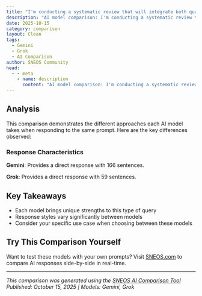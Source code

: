 ```yaml
---
title: "I'm conducting a systematic review that will integrate both quantitative and qualitative evidence on patient adherence to treatment. Help me: 1) Decide on integration approach (convergent"
description: "AI model comparison: I'm conducting a systematic review that will integrate both quantitative and qualitative evidence on..."
date: 2025-10-15
category: comparison
layout: Clean
tags:
  - Gemini
  - Grok
  - AI Comparison
author: SNEOS Community
head:
  - - meta
    - name: description
      content: "AI model comparison: I'm conducting a systematic review that will integrate both quantitative and qualitative evidence on patient adherence t..."
---
```


<ChatComparison
  title="I'm conducting a systematic review that will integrate both quantitative and qualitative evidence on patient adherence to treatment. Help me: 1) Decide on integration approach (convergent"
  prompt="I'm conducting a systematic review that will integrate both quantitative and qualitative evidence on patient adherence to treatment. Help me: 1) Decide on integration approach (convergent"
  :responses='{"Gemini": "This is an excellent decision! Integrating quantitative and qualitative evidence provides a much richer, more comprehensive understanding of patient adherence, moving beyond \u0022what works\u0022 to \u0022how it works,\u0022 \u0022why it works (or doesn\u0027t),\u0022 and \u0022what it means to patients.\u0022\n\nGiven your topic of \u0022patient adherence to treatment,\u0022 a mixed-methods systematic review is particularly powerful because:\n*   **Quantitative studies** can tell you about adherence rates, the effectiveness of interventions to improve adherence, and factors statistically associated with adherence.\n*   **Qualitative studies** can illuminate patients\u0027 experiences of adherence, their beliefs, motivations, barriers, facilitators, and the psychosocial context of their treatment, which often explains *why* the quantitative outcomes are observed.\n\nLet\u0027s break down the integration approach and practical steps.\n\n---\n\n## 1. Deciding on the Integration Approach: Convergent Parallel Synthesis (Recommended)\n\nFor a systematic review integrating existing quantitative and qualitative studies, the most common and robust approach is **Convergent Parallel Synthesis** (sometimes called Concurrent Triangulation or Segregated Approach).\n\n### Why Convergent Parallel Synthesis?\n\n1.  **Nature of Data:** You\u0027re dealing with two distinct bodies of evidence that have their own methodologies and epistemologies. This approach respects the integrity of each by analyzing them separately *first*.\n2.  **Review Context:** Unlike a primary mixed-methods study where you collect data concurrently or sequentially, in a systematic review, you are synthesizing *existing* studies. A convergent approach allows you to synthesize each type of evidence using appropriate methods before bringing their findings together.\n3.  **Comprehensive Understanding:** It aims to bring together different perspectives to provide a more complete picture, identify areas of convergence and divergence, and enrich understanding.\n4.  **Feasibility:** It is generally more feasible for systematic reviews than sequential approaches (where one type of evidence directly informs the *design or analysis* of the other within the review, which is hard with pre-existing studies) or fully integrated approaches (which require a single overarching methodology across both).\n\n### How Convergent Parallel Synthesis Works:\n\n*   **Phase 1: Separate Analysis:** You conduct a quantitative synthesis (e.g., meta-analysis or narrative synthesis of quantitative findings) and a qualitative synthesis (e.g., thematic synthesis, meta-ethnography) *independently*.\n*   **Phase 2: Integration/Comparison:** You bring the *findings* from both separate syntheses together to compare, contrast, explain, and build a more integrated understanding in the discussion and synthesis phase of your review.\n\n### Other Approaches (and why they\u0027re less suitable for your review):\n\n*   **Sequential Explanatory/Exploratory:** One type of data informs the *analysis* or *interpretation* of the other. While powerful for primary studies, it\u0027s difficult to apply rigorously in a review of existing studies unless you\u0027re conducting a multi-stage review (e.g., a qualitative synthesis, then use its findings to frame questions for a *new* quantitative synthesis, which is a massive undertaking).\n*   **Transformative:** Focuses on social justice and advocacy, often driven by a specific theoretical lens. While adherence has social justice implications, this is more about the overall *goal* of the review rather than the methodological integration approach itself.\n*   **Multifaceted/Parallel:** Simply presenting quantitative and qualitative findings side-by-side without a deep, explicit integration of their themes and implications. This is the *weakest* form of integration and should be avoided in favor of truly *synthesizing* the findings.\n\n**Recommendation:** Proceed with **Convergent Parallel Synthesis**. The key is to ensure the \u0022integration\u0022 phase is robust and goes beyond mere juxtaposition.\n\n---\n\n## 2. Practical Steps for Integration (Convergent Parallel Synthesis)\n\nHere\u2019s a step-by-step guide on how to implement a convergent parallel synthesis for your systematic review on patient adherence:\n\n### A. Define Comprehensive Research Questions\n\nYour review questions must be able to be addressed by both quantitative and qualitative evidence.\n\n*   **Overarching Question:** \u0022What is known about patient adherence to [specific treatment/condition]?\u0022\n*   **Quantitative Sub-questions (e.g., PICO):**\n    *   \u0022What are the rates of adherence to [specific treatment/condition]?\u0022\n    *   \u0022What interventions are effective in improving patient adherence to [specific treatment/condition]?\u0022\n    *   \u0022What patient-level, treatment-level, or system-level factors are statistically associated with patient adherence?\u0022\n*   **Qualitative Sub-questions (e.g., SPIDER or PICo):**\n    *   \u0022What are patients\u0027 experiences and perceptions of adherence to [specific treatment/condition]?\u0022\n    *   \u0022What do patients identify as barriers and facilitators to adherence to [specific treatment/condition]?\u0022\n    *   \u0022How do patients make sense of and manage their adherence behaviors?\u0022\n\n### B. Develop Separate Search Strategies\n\nYou\u0027ll need tailored search strategies for each type of evidence, run in parallel.\n\n*   **Quantitative Search:** Focus on keywords for adherence, interventions, outcomes, statistical associations, and relevant study designs (RCTs, observational studies, cohort studies). Use databases like PubMed, Embase, CINAHL, Cochrane Library.\n*   **Qualitative Search:** Focus on keywords for adherence, patient experiences, perceptions, beliefs, barriers, facilitators, and qualitative methodologies (interviews, focus groups, phenomenology, ethnography). Use databases like PsycINFO, CINAHL, Scopus, Web of Science, and consider searching for grey literature or specific qualitative journals.\n\n### C. Separate Screening and Data Extraction\n\nMaintain separate but parallel processes.\n\n*   **Screening:** Screen titles, abstracts, and full texts against pre-defined inclusion/exclusion criteria for *each* evidence type.\n*   **Data Extraction (Quantitative Studies):**\n    *   Study characteristics (authors, year, country, design).\n    *   Participant characteristics (sample size, demographics, condition).\n    *   Intervention details (type, duration, components).\n    *   Adherence outcomes (measurement method, rates, effect sizes, statistical associations).\n    *   Key findings relevant to your questions.\n*   **Data Extraction (Qualitative Studies):**\n    *   Study characteristics (authors, year, country, design, methodology).\n    *   Participant characteristics (sample size, demographics, condition).\n    *   Phenomenon of interest (patient adherence).\n    *   **Rich descriptive data:** Themes, sub-themes, conceptual categories, direct quotes (if possible/relevant).\n    *   Authors\u0027 interpretations and conclusions.\n\n### D. Separate Quality Appraisal\n\nUse appropriate and distinct critical appraisal tools for each type of study.\n\n*   **Quantitative Studies:**\n    *   **Risk of Bias 2 (RoB 2)** for Randomized Controlled Trials (RCTs).\n    *   **ROBINS-I** for Non-Randomized Studies of Interventions.\n    *   **JBI Critical Appraisal Checklists** for various designs (cohort, cross-sectional, case-control).\n    *   **GRADE** (Grading of Recommendations Assessment, Development and Evaluation) can be used to assess the certainty of evidence for quantitative findings.\n*   **Qualitative Studies:**\n    *   **CASP Qualitative Research Checklist.**\n    *   **JBI Qualitative Assessment and Review Instrument (QARI).**\n    *   **ENTREQ (Enhancing Transparency in Reporting the Synthesis of Qualitative Research) Statement** can guide reporting of your qualitative synthesis.\n\n### E. Separate Synthesis Methods\n\nConduct the synthesis for each data type independently.\n\n*   **Quantitative Synthesis:**\n    *   **Meta-analysis:** If studies are sufficiently homogenous regarding interventions, populations, and outcome measures (e.g., for specific adherence interventions).\n    *   **Narrative Synthesis:** If heterogeneity prevents meta-analysis. This involves systematically describing, comparing, and synthesizing findings from multiple studies in text and tables (e.g., \u0022vote counting\u0022 for factors, identifying trends in adherence rates).\n    *   **Reporting:** Present adherence rates, effect sizes of interventions, and statistically significant factors related to adherence.\n*   **Qualitative Synthesis:**\n    *   **Thematic Synthesis:** A common approach to identify overarching themes and concepts across qualitative studies regarding patient experiences, barriers, and facilitators of adherence.\n    *   **Meta-ethnography:** More interpretive, aims to develop new conceptual understandings or \u0022line-of-argument\u0022 from the findings of individual qualitative studies.\n    *   **Framework Synthesis:** Applying a pre-existing theoretical framework (e.g., COM-B model, HBM) to categorize and analyze findings across studies.\n    *   **Reporting:** Present emergent themes, sub-themes, and a conceptual model or framework describing patient experiences of adherence.\n\n### F. The Integration Phase (The Core of Convergent Synthesis)\n\nThis is where the magic happens. After you have the consolidated findings from your quantitative and qualitative syntheses, you bring them together.\n\n1.  **Map Findings:** Create a table or matrix to visually display the key findings from both syntheses side-by-side.\n    *   **Columns:** Quantitative Finding (e.g., \u0022Intervention X significantly improves adherence by Y%\u0022), Qualitative Finding (e.g., \u0022Patients report Intervention X simplifies medication routine, reducing perceived burden\u0022).\n    *   **Rows:** Corresponding themes or aspects of adherence (e.g., \u0022Intervention effectiveness,\u0022 \u0022Patient perceptions of burden,\u0022 \u0022Social support\u0022).\n\n2.  **Compare and Contrast (Dialogue between findings):**\n    *   **Convergence/Confirmation:** Where do the findings align and strengthen each other? (e.g., \u0022Quantitative studies show low adherence for complex regimens, and qualitative studies explain this via patient reports of confusion and frustration.\u0022)\n    *   **Divergence/Discrepancy:** Where do the findings conflict or contradict each other? (e.g., \u0022Quantitative studies show Intervention Z has no significant effect on adherence, but qualitative studies report patients find it highly supportive. Why? Perhaps the quantitative outcome measure didn\u0027t capture the subtle improvements, or patient perceptions of support didn\u0027t translate into measurable behavioral change.\u0022)\n    *   **Expansion/Elaboration:** How do qualitative findings explain or add nuance to quantitative findings? (e.g., \u0022Quantitative studies identify socioeconomic status as a barrier. Qualitative studies elaborate on *how* this manifests, e.g., through inability to afford transport to pharmacy, lack of health literacy, or competing life priorities.\u0022)\n    *   **Silence:** What questions are raised by one set of findings that the other doesn\u0027t address? (e.g., \u0022Quantitative studies show high adherence rates, but qualitative studies reveal significant distress or burden associated with maintaining that adherence.\u0022)\n\n3.  **Develop an Integrated Narrative and/or Conceptual Model:**\n    *   **Weave the findings:** In your discussion, don\u0027t just list findings; actively discuss them in relation to each other. Create a coherent narrative that draws from both quantitative and qualitative insights.\n    *   **Build a Conceptual Framework:** If possible, synthesize the findings into a new or refined conceptual model that explains patient adherence more comprehensively, incorporating factors and pathways identified by both types of evidence. For example, a model illustrating the interplay between system factors (quant), intervention components (quant), patient beliefs (qual), and emotional responses (qual) influencing adherence behaviors.\n\n4.  **Answer Your Integrated Research Questions:** Explicitly state how the combined evidence answers your overarching questions.\n\n### G. Reporting\n\n*   **Structure:** Follow PRISMA guidance (or PRISMA-ScR for scoping reviews) and explicitly report your mixed-methods approach.\n*   **Transparency:** Clearly describe each stage of your review, including search strategies, screening, data extraction, quality appraisal, and synthesis methods for *both* quantitative and qualitative evidence.\n*   **Integration Section:** Dedicate a specific section in your results and/or discussion to the integrated findings. Use headings that reflect your integration method (e.g., \u0022Convergence of Evidence,\u0022 \u0022Divergent Findings,\u0022 \u0022Enriching Understanding of Adherence Barriers\u0022).\n*   **Visual Aids:** Use tables, matrices, and diagrams to illustrate the integrated findings and conceptual models.\n*   **Balance:** Ensure both quantitative and qualitative findings are given appropriate weight and space.\n*   **Limitations:** Discuss the limitations arising from integrating different types of evidence and the limitations of the included studies themselves.\n\n---\n\n## Tips for Success:\n\n1.  **Interdisciplinary Team:** Ideally, have researchers with expertise in both quantitative and qualitative methods on your review team.\n2.  **Protocol Registration:** Register your systematic review protocol (e.g., on PROSPERO) and clearly outline your mixed-methods approach and integration strategy beforehand. This enhances rigor and transparency.\n3.  **Software:** Use reference management software (e.g., EndNote, Zotero) and consider qualitative data analysis software (e.g., NVivo, ATLAS.ti) for your qualitative synthesis, and statistical software (e.g., R, Stata) for meta-analysis if applicable.\n4.  **Pilot Testing:** Pilot your data extraction forms and critical appraisal tools on a few studies of each type to ensure consistency.\n5.  **Reflexivity:** Be aware of potential biases and how your own perspective might influence the interpretation of findings, especially during the integration phase.\n\nBy following these steps, you\u0027ll be well-equipped to conduct a rigorous and insightful systematic review on patient adherence, leveraging the strengths of both quantitative and qualitative evidence. Good luck!", "Grok": "### Suggested Integration Approach: Convergent Synthesis\n\nFor your systematic review integrating quantitative (e.g., adherence rates, statistical outcomes) and qualitative (e.g., patient experiences, barriers) evidence on treatment adherence, I recommend a **convergent approach** as your starting point. This is a common and practical method in mixed-methods reviews, particularly suited to health-related topics like yours. Below, I\u0027ll explain why it fits, how to implement it, and alternatives to consider, drawing from established frameworks like those in the Joanna Briggs Institute (JBI) or GRAMMS (Good Reporting of A Mixed Methods Study) guidelines.\n\n#### Why Convergent Integration?\n- **Rationale**: The convergent approach involves synthesizing quantitative and qualitative data *independently* first, then *merging* them at the interpretation stage to compare, contrast, or triangulate findings. This is ideal for adherence research because:\n  - Quantitative data might show *what* (e.g., 40% non-adherence rate in a cohort study), while qualitative data explains *why* (e.g., themes of forgetfulness or stigma from interviews).\n  - It allows you to identify convergences (e.g., confirming that side effects reduce adherence) or divergences (e.g., stats show high adherence in one group, but narratives reveal hidden non-compliance), leading to a more holistic understanding.\n  - Evidence supports its use in patient-centered reviews: A 2020 review in *BMC Medical Research Methodology* on medication adherence used convergent synthesis to integrate RCTs with thematic analyses, revealing nuanced insights that purely quantitative reviews miss.\n- **Advantages for Your Review**:\n  - Balances rigor and comprehensiveness without overly complex sequencing.\n  - Aligns with PRISMA-ScR (Preferred Reporting Items for Systematic Reviews and Meta-Analyses extension for Scoping Reviews) or similar protocols if you\u0027re scoping broadly.\n  - Handles heterogeneity in adherence studies (e.g., chronic vs. acute conditions) by allowing side-by-side comparison.\n- **Potential Limitations**: It assumes data are comparable; if qualitative evidence dominates or is from very different contexts, integration might feel forced. Address this by clearly documenting any mismatches.\n\n#### Step-by-Step Implementation\n1. **Conduct Parallel Syntheses**:\n   - **Quantitative**: Use meta-analysis (if data allow) or narrative synthesis (e.g., via GRADE for quality appraisal) to summarize outcomes like odds ratios for adherence predictors.\n   - **Qualitative**: Apply thematic synthesis (e.g., Thomas \u0026 Harden method) to code and theme data, focusing on facilitators/barriers.\n\n2. **Merge and Integrate**:\n   - Create a joint display (e.g., a table with columns for quant findings, qual themes, and integration notes) to visually compare.\n   - Ask: Do qual themes *explain* quant variations? Do quant results *validate* qual insights?\n   - Example: Quant shows demographic factors predict adherence \u2192 Qual explores cultural beliefs \u2192 Integrated: Tailored interventions needed for diverse populations.\n\n3. **Reporting and Quality Checks**:\n   - Use tools like JBI\u0027s mixed-methods appraisal to assess study quality.\n   - Report per eMERGe (Enhancing the Reporting of Mixed Methods Reviews) guidelines: Detail integration rationale, methods, and results.\n   - Software aids: NVivo for qual, RevMan for quant, or EPPI-Reviewer for overall synthesis.\n\n#### Alternatives to Consider\nIf convergent doesn\u0027t fully suit your data (e.g., based on your protocol or preliminary search), explore these:\n- **Sequential Explanatory**: Quant first (build the evidence base on adherence patterns), then qual to explain. Good if quant dominates your search results\u2014e.g., start with efficacy trials, follow with patient narratives.\n- **Sequential Exploratory**: Qual first (uncover themes like motivational factors), then quant to test/generalize. Useful if adherence is under-explored qualitatively.\n- **Multiphase or Configurational**: For more complex reviews, but overkill unless you have longitudinal data.\n\nTo refine this, share more details like your review\u0027s scope (e.g., specific diseases, included study types) or preliminary findings. This will help tailor it further!"}' published-date="{DateTime.UtcNow:HH:mm}"
/>

## Analysis

This comparison demonstrates the different approaches each AI model takes when responding to the same prompt. Here are the key differences observed:

### Response Characteristics

**Gemini**: Provides a direct response with 166 sentences. 

**Grok**: Provides a direct response with 59 sentences. 

## Key Takeaways

- Each model brings unique strengths to this type of query
- Response styles vary significantly between models
- Consider your specific use case when choosing between these models

## Try This Comparison Yourself

Want to test these models with your own prompts? Visit [SNEOS.com](https://sneos.com) to compare AI responses side-by-side in real-time.

---

*This comparison was generated using the [SNEOS AI Comparison Tool](https://sneos.com)*
*Published: October 15, 2025 | Models: Gemini, Grok*
